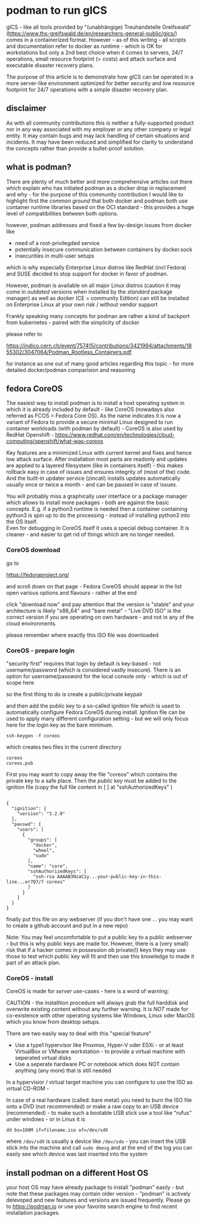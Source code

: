 # podman to run gICS

gICS - like all tools provided by "(unabhängige) Treuhandstelle Greifswald" (https://www.ths-greifswald.de/en/researchers-general-public/gics/) comes in a 
containerized format. However - as of this writing - all scripts and documentation refer to docker as runtime - which is OK for workstations
but only a 2nd best choice when it comes to servers, 24/7 operations, small resource footprint (= costs) and attack surface and executable disaster recovery plans.

The purpose of this article is to demonstrate how gICS can be operated in a more server-like environment optimized for better security and 
low resource footprint for 24/7 operations with a simple disaster recovery plan.

## disclaimer

As with all community contributions this is neither a fully-supported product nor in any way associated with my employer or any other company or legal entity.
It may contain bugs and may lack handling of certain situations and incidents. It may have been reduced and simplified for clarity to understand
the concepts rather than provide a bullet-proof solution.


## what is podman? 

There are plenty of much better and more comprehensive articles out there which explain who has initiated podman as a docker drop in replacement and why -
for the purpose of this community contribution I would like to highlight first the *common ground* that both docker and podman both use container runtime
libraries based on the OCI standard - this provides a huge level of compatibilities between both options.

however, podman addresses and fixed a few by-design issues from docker like

- need of a root-privilegded service
- potentially insecure communication between containers by docker.sock
- insecurities in multi-user setups

which is why especially Enterprise Linux distros like RedHat (incl Fedora) and SUSE decided to stop support for docker in favor of podman.

However, podman is available on all major Linux distros (caution it may come in *outdated* versions when installed by the *standard* package manager)
as well as docker (CE = community Edition) can still be installed on Enterprise Linux at your own risk / without vendor support

Frankly speaking many concepts for podman are rather a kind of backport from kubernetes - paired with the simplicity of docker

please refer to  

https://indico.cern.ch/event/757415/contributions/3421994/attachments/1855302/3047064/Podman_Rootless_Containers.pdf

for instance as one out of many good articles regarding this topic - for more detailed docker/podman comparision and reasoning

## fedora CoreOS

The easiest way to install podman is to install a host operating system in which it is already included by default - like CoreOS (nowadays also referred as
FCOS = Fedora Core OS). As the name indicates it is now a variant of Fedora to provide a secure minimal Linux designed to run container workloads (with podman by default) -
CoreOS is also used by RedHat Openshift - https://www.redhat.com/en/technologies/cloud-computing/openshift/what-was-coreos

Key features are a minimized Linux with current kernel and fixes and hence low attack surface. After installation most parts are readonly and updates are
applied to a layered filesystem (like in containers itself) - this makes rollback easy in case of issues and ensures integrity of (most of the) code.
And the built-in updater service (zincati) installs updates automatically usually once or twice a month - and can be paused in case of issues.

You will probably miss a graphically user interface or a package manager which allows to install more packages - both are against the basic concepts.
E.g. if a python3 runtime is needed then a container containing python3 is spin up to do the processing - instead of installing python3 into the OS itself.  
Even for debugging in CoreOS itself it uses a special debug container. It is cleaner - and easier to get rid of things which are no longer needed.

### CoreOS download 



go to 

https://fedoraproject.org/

and scroll down on that page - Fedora CoreOS should appear in the list open various options and flavours - rather at the end

click "download now" and pay attention that the version is "stable" and your architecture is likely "x86_64" and "bare metal" - "Live DVD ISO"
is the correct version if you are operating on own hardware - and not in any of the cloud environments.

please remember where exactly this ISO file was downloaded



### CoreOS - prepare login

"security first" requires that login by default is key-based - not username/password (which is considered vastly insecure).
There is an option for username/password for the local console only - which is out of scope here

so the first thing to do is create a public/private keypair 

and then add the public key to a so-called ignition file which is used to automatically configure Fedora CoreOS during install.
Ignition file can be used to apply many different configuration setting - but we will only focus here for the login key as the bare minimum.

`ssh-keygen -f coreos`

which creates two files in the current directory

```
coreos
coreos.pub

```

First you may want to copy away the file "coreos" which contains the private key to a safe place.
Then the *public* key must be added to the ignition file (copy the full file content in [ ] at "sshAuthorizedKeys" )

```

{
  "ignition": {
    "version": "3.2.0"
  },
  "passwd": {
    "users": [
      {
        "groups": [
          "docker",
          "wheel",
          "sudo"
        ],
        "name": "core",
        "sshAuthorizedKeys": [
          "ssh-rsa AAAAB3NzaC1y...your-public-key-in-this-line...er7Q7/7 coreos"
        ]
      }
    ]
  }
}

```

finally put this file on any webserver (if you don't have one ... you may want to create a github account and put in a new repo)

Note: You may feel uncomfortable to put a public key to a public webserver - but this is why public keys are made for.
However, there is a (very small) risk that if a hacker comes in possession ob private(!) keys they may use those to test which public key will fit
and then use this knowledge to made it part of an attack plan.

### CoreOS - install

CoreOS is made for *server* use-cases - here is a word of warning:

CAUTION - the installtion procedure will always grab the full harddisk and overwrite existing content without any further warning.
It is *NOT* made for co-existence with other operating systems like Windows, Linux oder MacOS which you know from desktop setups.

There are two easily way to deal with this "special feature"

* Use a type1 hypervisor like Proxmox, Hyper-V oder ESXi - or at least VirtualBox or VMware workstation - to provide a virtual machine with seperated virtual disks
* Use a seperate hardware PC or notebook which does NOT contain anything (any more) that is still needed

In a hypervisior / virtual target machine you can configure to use the ISO as virtual CD-ROM -

In case of a real hardware (called: bare metal) you need to burn the ISO file onto a DVD (not recommended) or
make a raw copy to an USB device (recommended) - to make such a bootable USB stick use a tool like "rufus" under windows - or in Linux it is

`dd bs=100M if=filename.iso of=/dev/sdX`

where `/dev/sdX` is usually a device like `/dev/sde` - you can insert the USB stick into the machine and call `sudo dmesg` and at the end of the log you 
can easily see which device was last inserted into the system
 



## install podman on a different Host OS 

your host OS may have already package to install "podman" easily - but note that these packages may contain older version -
"podman" is actively delevoped and new features and versions are issued frequently.
Please go to https://podman.io or use your favorite search engine to find recent installation packages.

